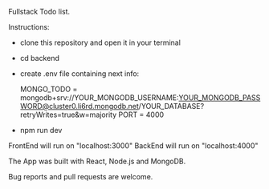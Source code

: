 Fullstack Todo list. 

Instructions:
- clone this repository and open it in your terminal
- cd backend
- create .env file containing next info: 
  
  MONGO_TODO = mongodb+srv://YOUR_MONGODB_USERNAME:YOUR_MONGODB_PASSWORD@cluster0.li6rd.mongodb.net/YOUR_DATABASE?retryWrites=true&w=majority
  PORT = 4000

- npm run dev

FrontEnd will run on "localhost:3000"
BackEnd will run on "localhost:4000"

The App was built with React, Node.js and MongoDB.

Bug reports and pull requests are welcome.